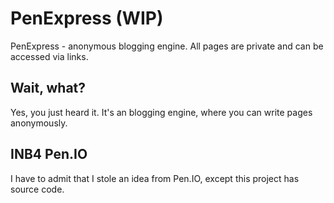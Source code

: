 # PenExpress (WIP)
PenExpress - anonymous blogging engine.
All pages are private and can be accessed via links.

## Wait, what?
Yes, you just heard it. It's an blogging engine, where you can write pages anonymously.

##  INB4 Pen.IO
I have to admit that I stole an idea from Pen.IO, except this project has source code.
